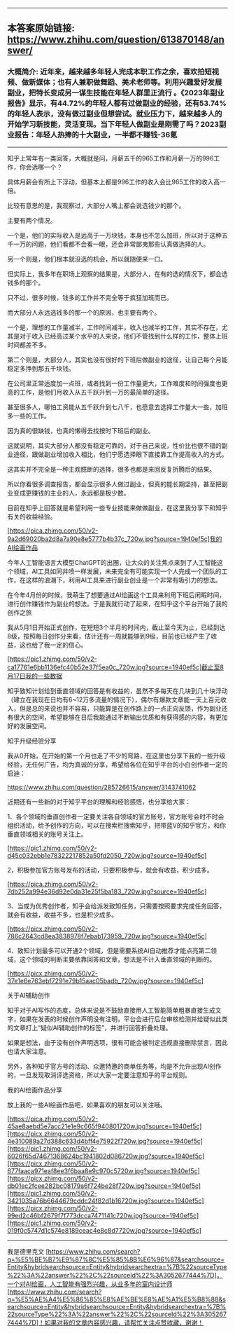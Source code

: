 ----------------------------------------
## 本答案原始链接: https://www.zhihu.com/question/613870148/answer/
### 大概简介: 近年来，越来越多年轻人完成本职工作之余，喜欢拍短视频、做新媒体；也有人兼职做舞蹈、美术老师等。利用兴趣爱好发展副业，把特长变成另一谋生技能在年轻人群里正流行 。《2023年副业报告》显示，有44.72%的年轻人都有过做副业的经验，还有53.74%的年轻人表示，没有做过副业但想尝试。就业压力下，越来越多人的开始学习新技能，灵活变现。当下年轻人做副业是刚需了吗？2023副业报告：年轻人热捧的十大副业，一半都不赚钱-36氪
----------------------------------------
知乎上常年有一类回答，大概就是问，月薪五千的965工作和月薪一万的996工作，你会选哪一个？

具体月薪会有所上下浮动，但基本上都是996工作的收入会比965工作的收入高一倍。

比较有意思的是，我观察过，大部分人嘴上都会说选钱少的那个。

主要有两个情况。

一个是，他们的实际收入是远高于一万块钱，本身也不怎么加班，所以对于这种五千一万的问题，他们看都不会看一眼，还会非常鄙夷那些认真做选择的人。

另一个则是，他们根本就没选的机会，所以就随便来一口。

但实际上，我多年在职场上观察的结果是，大部分人，在有的选的情况下，都会选钱多的那个。

只不过，很多时候，钱多的工作并不完全等于疯狂加班而已。

而大部分人永远选钱多的那一个的原因，也主要有两个。

一个是，理想的工作量减半，工作时间减半，收入也减半的工作，其实不存在，尤其是对于收入已经高过某个水平的人来说，他们不管找到什么样的工作，整体上班时间都差不多。

第二个则是，大部分人，其实也没有很好的下班后做副业的途径，让自己每个月能稳定多挣到那五千块钱。

在公司里正常适度加一点班，或者找到一份工作量更大，工作难度和时间强度也更高的工作，是他们月收入从五千跃升到一万的最简单的途径。

甚至很多人，哪怕工资能从五千跃升到七八千，也愿意去选择工作量大一些，加班多一些的工作。

因为真的很缺钱，也真的懒得去找按时下班后的副业。

这就说明，其实大部分人都没有稳定可靠的，对于自己来说，性价比也很不错的副业途径，跟做副业增加收入相比，他们宁愿选择眼下直接靠工作提高收入的方式。

这其实并不完全是一种主观臆断的选择，很多也都是来回反复折腾后的结果。

所以你看很多调查报告，都会显示很多人做过副业，但真的能长期坚持，甚至把副业变成更赚钱的主业的人，永远都是极少数。



目前在知乎上回答就是希望利用一些专业技能来做做副业，在这里我分享下和知乎有关的收益经验。

[https://pica.zhimg.com/50/v2-9a2d69020ba2d8a7a90e8e5777b4b37c_720w.jpg?source=1940ef5c]我的AI绘画作品

今年人工智能语言大模型ChatGPT的出圈，让大众的关注焦点来到了人工智能这个领域，AI工具如同井喷一样发展，未来完全有可能实现一个人完成一个团队的工作，在这样的浪潮下，利用AI工具来进行副业创业是一个非常有吸引力的想法。

在今年4月份的时候，我萌生了想要通过AI绘画这个工具来利用下班后闲暇时间，进行创作赚钱作为副业的想法。于是我就行动了起来，在知乎这个平台开始了我的创作之旅

我从5月1日开始正式创作，在短短3个半月的时间内，截止至今天为止，已经到达8级，按照每日创作分来看，估计还有一周就能够到9级，目前也已经产生了收益，这也给了我一定的信心。

[https://pic1.zhimg.com/50/v2-ca17761e6bb1136efc40b52e37f5ea0c_720w.jpg?source=1940ef5c]截止至8月17日我的一些数据

知乎致知计划给到垂直领域的回答是有收益的，虽然不多每天在几块到几十块浮动（建立在我现在日均有6~12万多流量的情况下），偶尔有爆款文章能一天上百元收入，但是总的来说也并不容易，只能算是在创作路上的一点正向反馈，作为副业还有很大的空间，希望能够在日后我能通过不断输出优质和有获得感的内容，有更加好的发展空间。


知乎升级经验分享

我从0开始，在开始的第一个月也走了不少的弯路，在这里也分享下我的一些升级经验，无任何广告，均为真诚的分享，希望给各位在知乎平台的小白创作者一定的启迪：

https://www.zhihu.com/question/285726615/answer/3143741062

近期还有一些新的对于知乎平台的理解和经验感悟，也分享给大家：

1、各个领域的垂直创作者一定要关注各自领域的官方账号，官方账号会时不时会组织活动，给予创作的方向，可以在搜索栏搜索知乎，把带蓝V的知乎官方，和你垂直领域相关的账号关注上。

[https://pic1.zhimg.com/50/v2-d45c032ebb1e78322217852a50fd2050_720w.jpg?source=1940ef5c]

2，积极参加官方账号发布的活动，只要积极参与，就会有收益，积少成多。

[https://pica.zhimg.com/50/v2-7db252a994e36d92e0da31e25f5ba183_720w.jpg?source=1940ef5c]

3、当成为优秀创作者，知乎会给派发致知任务，只需要按照要求完成任务回答，就会有收益，收益不多，也是积少成多。

[https://picx.zhimg.com/50/v2-786c2643cd8ea3838978f7ebab173959_720w.jpg?source=1940ef5c]

4、致知计划最多可以开通2个领域，但是需要系统AI自动推荐才能点亮第二领域，这个领域的判断主要依靠回答和文章，想法是不计入垂直领域的判断的。

[https://picx.zhimg.com/50/v2-37e1e6e763ebf7291e79b15aac05badb_720w.jpg?source=1940ef5c]


关于AI辅助创作

知乎对于AI写作的态度，总体来说是不鼓励直接用人工智能简单粗暴直接生成文字，如果在发表的时候创作声明没有注明，平台会进行后台审核检测并给疑似此类的文章打上“疑似AI辅助创作的标签”，并进行回答折叠处理。

如果是想法，由于没有创作声明选项，很有可能会被判定违规直接删除禁言，因此也请大家注意。

另外，各种知乎官方号的活动、众邀特邀的商单任务等，均是不允许出现AI创作的，一旦发现取消评选资格，所以大家一定要注意知乎的平台规则。


我的AI绘画作品分享

放上我的一些AI绘画作品吧，如果喜欢的朋友可以关注哦。

[https://pica.zhimg.com/50/v2-45ae8aebd5e7acc21e1e9c665f940801720w.jpg?source=1940ef5c][https://picx.zhimg.com/50/v2-4e310089a27d388c633d4bff4e75922f720w.jpg?source=1940ef5c][https://pic1.zhimg.com/50/v2-6026f65d74671368624bc1941802d086720w.jpg?source=1940ef5c][https://picx.zhimg.com/50/v2-677faaca971eaf8ee3f6baa8e9c970c5720w.jpg?source=1940ef5c][https://picx.zhimg.com/50/v2-db01ec2fcee282bc08179a6f724be28f720w.jpg?source=1940ef5c][https://pic1.zhimg.com/50/v2-3421035a76b6644679cddc24f82d1b16720w.jpg?source=1940ef5c][https://picx.zhimg.com/50/v2-99ed2c46bf2679f7f773dcca7471141c720w.jpg?source=1940ef5c][https://pic1.zhimg.com/50/v2-019f0c5747d1c574e8189ceac4e8c8d7720w.jpg?source=1940ef5c]

----------------------------------------

我是德里克文 [https://www.zhihu.com/search?q=%E5%BE%B7%E9%87%8C%E5%85%8B%E6%96%87&searchsource=Entity&hybridsearchsource=Entity&hybridsearchextra=%7B%22sourceType%22%3A%22answer%22%2C%22sourceId%22%3A3052677444%7D]，一个对AI绘画，人工智能有强烈兴趣，从业多年的室内设计师 [https://www.zhihu.com/search?q=%E5%AE%A4%E5%86%85%E8%AE%BE%E8%AE%A1%E5%B8%88&searchsource=Entity&hybridsearchsource=Entity&hybridsearchextra=%7B%22sourceType%22%3A%22answer%22%2C%22sourceId%22%3A3052677444%7D]！如果对我的文章内容感兴趣，请帮忙关注点赞收藏，谢谢！